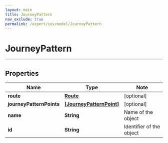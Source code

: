 ```yaml
---
layout: main
title: JourneyPattern
nav_exclude: true
permalink: /expert/ios/model/JourneyPattern
---
```


# JourneyPattern

---

## Properties

Name | Type | Note
---- | ---- | ----
**route** | [**Route**](Route.md) | [optional] 
**journeyPatternPoints** | [**[JourneyPatternPoint]**](JourneyPatternPoint.md) | [optional] 
**name** | **String** | Name of the object 
**id** | **String** | Identifier of the object 

